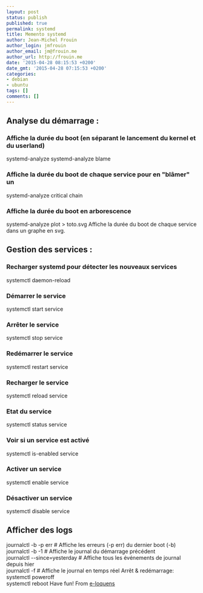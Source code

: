 ```yaml
---
layout: post
status: publish
published: true
permalink: systemd
title: Memento systemd
author: Jean-Michel Frouin
author_login: jmfrouin
author_email: jm@frouin.me
author_url: http://frouin.me
date: '2015-04-28 08:15:53 +0200'
date_gmt: '2015-04-28 07:15:53 +0200'
categories:
- debian
- ubuntu
tags: []
comments: []
---
```

<h2>Analyse du démarrage :</h2>
<h3>Affiche la durée du boot (en séparant le lancement du kernel et du userland)</h3>
systemd-analyze
systemd-analyze blame
<h3>Affiche la durée du boot de chaque service pour en "blâmer" un</h3>
systemd-analyze critical chain
<h3>Affiche la durée du boot en arborescence</h3>
systemd-analyze plot > toto.svg             
Affiche la durée du boot de chaque service dans un graphe en svg.
<!--more-->
<h2>Gestion des services :</h2>
<h3>Recharger systemd pour détecter les nouveaux services</h3>
systemctl daemon-reload                       
<h3>Démarrer le service</h3>
systemctl start service 
<h3>Arrêter le service</h3>
systemctl stop service
<h3>Redémarrer le service</h3>
systemctl restart service
<h3>Recharger le service</h3>
systemctl reload service
<h3>Etat du service</h3>
systemctl status service
<h3>Voir si un service est activé</h3>
systemctl is-enabled service 
<h3>Activer un service</h3>
systemctl enable service
<h3>Désactiver un service</h3>
systemctl disable service

<h2>Afficher des logs</h2>
journalctl -b -p err                                 # Affiche les erreurs (-p err) du dernier boot (-b)<br />
journalctl -b -1                                     # Affiche le journal du démarrage précédent<br />
journalctl  --since=yesterday                # Affiche tous les événements de journal depuis hier<br />
journalctl -f                                         # Affiche le journal en temps réel
Arrêt & redémarrage:
systemctl poweroff<br />
systemctl reboot
Have fun!
From <a href="https://shaarli.e-loquens.fr/shaarli/?FTHKIQ" target="_blank">e-loquens</a>
<!-- Matomo -->
<script type="text/javascript">
  var _paq = window._paq || [];
  /* tracker methods like "setCustomDimension" should be called before "trackPageView" */
  _paq.push(['trackPageView']);
  _paq.push(['enableLinkTracking']);
  (function() {
    var u="//stats.frouin.me/";
    _paq.push(['setTrackerUrl', u+'matomo.php']);
    _paq.push(['setSiteId', '1']);
    var d=document, g=d.createElement('script'), s=d.getElementsByTagName('script')[0];
    g.type='text/javascript'; g.async=true; g.defer=true; g.src=u+'matomo.js'; s.parentNode.insertBefore(g,s);
  })();
</script>
<!-- End Matomo Code -->
